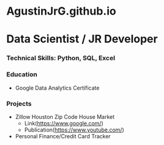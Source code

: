 # AgustinJrG.github.io

# Data Scientist / JR Developer

### Technical Skills: Python, SQL, Excel

### Education
- Google Data Analytics Certificate

### Projects
- Zillow Houston Zip Code House Market
  - Link(https://www.google.com/)
  - Publication(https://www.youtube.com/)
- Personal Finance/Credit Card Tracker
